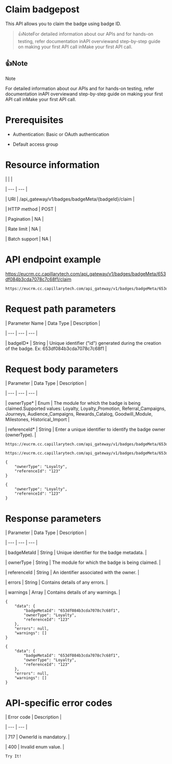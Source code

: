 # Claim badgepost

This API allows you to claim the badge using badge ID.

> 👍NoteFor detailed information about our APIs and for hands-on testing, refer documentation inAPI overviewand  step-by-step guide on making your first API call inMake your first API call.

## 👍Note

Note

For detailed information about our APIs and for hands-on testing, refer documentation inAPI overviewand  step-by-step guide on making your first API call inMake your first API call.

# Prerequisites

- Authentication: Basic or OAuth authentication

- Default access group

# Resource information

|  |  |

| --- | --- |

| URI | /api_gateway/v1/badges/badgeMeta/{badgeId}/claim |

| HTTP method | POST |

| Pagination | NA |

| Rate limit | NA |

| Batch support | NA |



# API endpoint example

https://eucrm.cc.capillarytech.com/api_gateway/v1/badges/badgeMeta/653df084b3cda7078c7c68f1/claim

```
https://eucrm.cc.capillarytech.com/api_gateway/v1/badges/badgeMeta/653df084b3cda7078c7c68f1/claim
```

# Request path parameters

| Parameter Name | Data Type | Description |

| --- | --- | --- |

| badgeID* | String | Unique identifier ("id") generated during the creation of the badge. Ex: 653df084b3cda7078c7c68f1 |



# Request body parameters

| Parameter | Data Type | Description |

| --- | --- | --- |

| ownerType* | Enum | The module for which the badge is being claimed.Supported values: Loyalty, Loyalty_Promotion, Referral_Campaigns, Journeys, Audience_Campaigns, Rewards_Catalog, Goodwill_Module, Milestones, Historical_Import |

| referenceId* | String | Enter a unique identifier to identify the badge owner (ownerType). |



```
https://eucrm.cc.capillarytech.com/api_gateway/v1/badges/badgeMeta/653df084b3cda7078c7c68f1/claim
```

```
https://eucrm.cc.capillarytech.com/api_gateway/v1/badges/badgeMeta/653df084b3cda7078c7c68f1/claim
```

```
{
    "ownerType": "Loyalty",
    "referenceId": "123"
}
```

```
{
    "ownerType": "Loyalty",
    "referenceId": "123"
}
```

# Response parameters

| Parameter | Data Type | Description |

| --- | --- | --- |

| badgeMetaId | String | Unique identifier for the badge metadata. |

| ownerType | String | The module for which the badge is being claimed. |

| referenceId | String | An identifier associated with the owner. |

| errors | String | Contains details of any errors. |

| warnings | Array | Contains details of any warnings. |



```
{
    "data": {
        "badgeMetaId": "653df084b3cda7078c7c68f1",
        "ownerType": "Loyalty",
        "referenceId": "123"
    },
    "errors": null,
    "warnings": []
}
```

```
{
    "data": {
        "badgeMetaId": "653df084b3cda7078c7c68f1",
        "ownerType": "Loyalty",
        "referenceId": "123"
    },
    "errors": null,
    "warnings": []
}
```

# API-specific error codes

| Error code | Description |

| --- | --- |

| 717 | OwnerId is mandatory. |

| 400 | Invalid enum value. |



`Try It!`